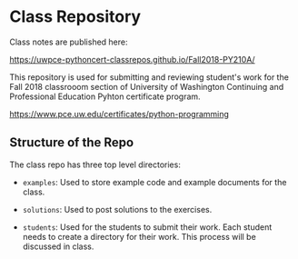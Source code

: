 # Class Repository

Class notes are published here:

https://uwpce-pythoncert-classrepos.github.io/Fall2018-PY210A/

This repository is used for submitting and reviewing student's work for the
Fall 2018 classrooom section of University of Washington Continuing and Professional
Education Pyhton certificate program.

https://www.pce.uw.edu/certificates/python-programming

## Structure of the Repo

The class repo has three top level directories:

* `examples`: Used to store example code and example documents for the class.

* `solutions`: Used to post solutions to the exercises.

* `students`: Used for the students to submit their work. Each student needs to
create a directory for their work. This process will be discussed in class.
